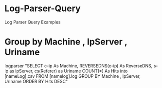 # Log-Parser-Query
Log Parser Query Examples

# Group by Machine , IpServer , Uriname 
logparser  "SELECT  c-ip As Machine, REVERSEDNS(c-ip) As ReverseDNS, s-ip as IpServer,   cs(Referer) as Uriname       COUNT(*) As Hits   into [nameLog].csv FROM [namelog].log  GROUP BY Machine , IpServer, Uriname ORDER BY Hits DESC" 

